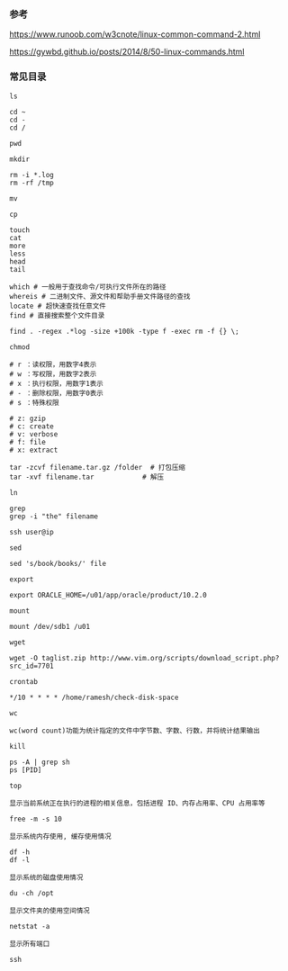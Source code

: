 
### 参考

https://www.runoob.com/w3cnote/linux-common-command-2.html

https://gywbd.github.io/posts/2014/8/50-linux-commands.html


### 常见目录



```
ls 
```

```
cd ~ 
cd - 
cd /
```

```
pwd
```

```
mkdir
```

```
rm -i *.log
rm -rf /tmp
```

```
mv
```

```
cp
```

```
touch
cat
more 
less
head
tail
```

```
which # 一般用于查找命令/可执行文件所在的路径
whereis # 二进制文件、源文件和帮助手册文件路径的查找
locate # 超快速查找任意文件
find # 直接搜索整个文件目录

find . -regex .*log -size +100k -type f -exec rm -f {} \;
```

```
chmod

# r ：读权限，用数字4表示
# w ：写权限，用数字2表示
# x ：执行权限，用数字1表示
# - ：删除权限，用数字0表示
# s ：特殊权限
```



```
# z: gzip
# c: create
# v: verbose
# f: file
# x: extract

tar -zcvf filename.tar.gz /folder  # 打包压缩 
tar -xvf filename.tar            # 解压
```





```
ln
```

```
grep 
grep -i "the" filename
```

```
ssh user@ip
```

```
sed

sed 's/book/books/' file
```

```
export

export ORACLE_HOME=/u01/app/oracle/product/10.2.0
```


```
mount

mount /dev/sdb1 /u01
```

```
wget 

wget -O taglist.zip http://www.vim.org/scripts/download_script.php?src_id=7701
```

```
crontab

*/10 * * * * /home/ramesh/check-disk-space
```

```
wc

wc(word count)功能为统计指定的文件中字节数、字数、行数，并将统计结果输出
```


```
kill
```


```
ps -A | grep sh
ps [PID]
```

```
top

显示当前系统正在执行的进程的相关信息，包括进程 ID、内存占用率、CPU 占用率等
```

```
free -m -s 10

显示系统内存使用, 缓存使用情况
```

```
df -h
df -l

显示系统的磁盘使用情况
```

```
du -ch /opt

显示文件夹的使用空间情况
```

```
netstat -a

显示所有端口
```

```
ssh
```